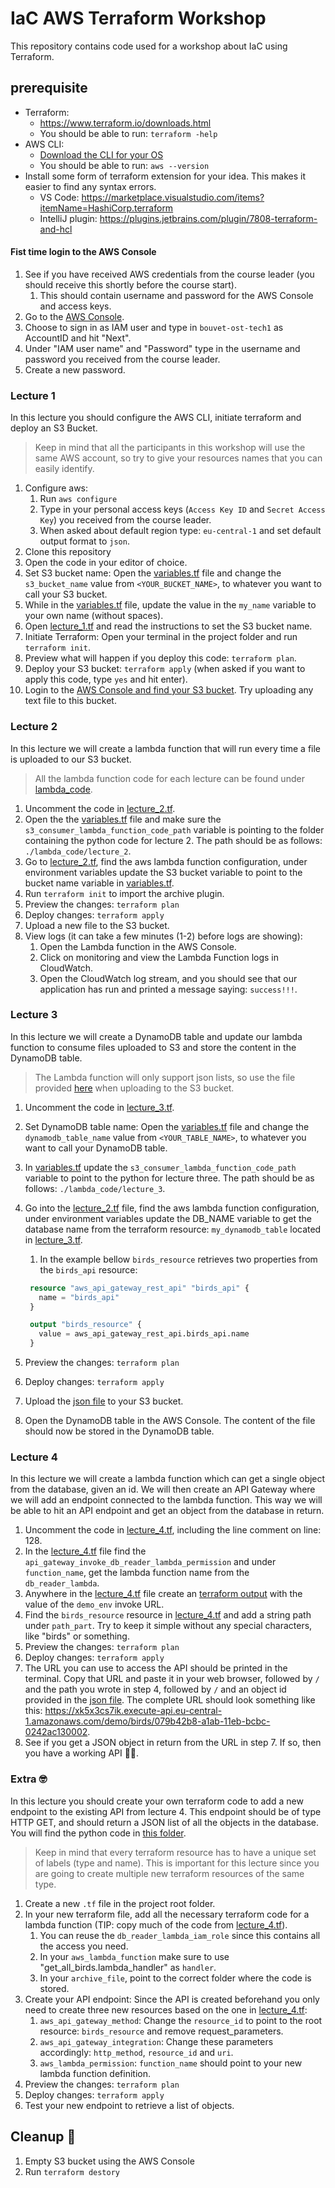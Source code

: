 # IaC AWS Terraform Workshop
This repository contains code used for a workshop about IaC using Terraform.

## prerequisite
- Terraform:
  - https://www.terraform.io/downloads.html
  - You should be able to run: `terraform -help`
- AWS CLI:
  - [Download the CLI for your OS](https://docs.aws.amazon.com/cli/latest/userguide/install-cliv2.html)
  - You should be able to run: `aws --version`
- Install some form of terraform extension for your idea. This makes it easier to find any syntax errors.
  - VS Code: https://marketplace.visualstudio.com/items?itemName=HashiCorp.terraform
  - IntelliJ plugin: https://plugins.jetbrains.com/plugin/7808-terraform-and-hcl


#### Fist time login to the AWS Console
1. See if you have received AWS credentials from the course leader (you should receive this shortly before the course start).
   1. This should contain username and password for the AWS Console and access keys.
2. Go to the [AWS Console](https://eu-central-1.console.aws.amazon.com).
3. Choose to sign in as IAM user and type in `bouvet-ost-tech1` as AccountID and hit "Next".
4. Under "IAM user name" and "Password" type in the username and password you received from the course leader.
5. Create a new password.


### Lecture 1
In this lecture you should configure the AWS CLI, initiate terraform and deploy an S3 Bucket.

> Keep in mind that all the participants in this workshop will use the same AWS account, so try to give your resources names that you can easily identify.

1. Configure aws: 
   1. Run `aws configure` 
   2. Type in your personal access keys (`Access Key ID` and `Secret Access Key`) you received from the course leader. 
   3. When asked about default region type: `eu-central-1` and set default output format to `json`.
2. Clone this repository
3. Open the code in your editor of choice.
4. Set S3 bucket name: Open the [variables.tf](variables.tf) file and change the `s3_bucket_name` value from `<YOUR_BUCKET_NAME>`, to whatever you want to call your S3 bucket.
5. While in the [variables.tf](variables.tf) file, update the value in the `my_name` variable to your own name (without spaces).
6. Open [lecture_1.tf](lecture_1.tf) and read the instructions to set the S3 bucket name.
7. Initiate Terraform: Open your terminal in the project folder and run `terraform init`.
8. Preview what will happen if you deploy this code: `terraform plan`.
9. Deploy your S3 bucket: `terraform apply` (when asked if you want to apply this code, type `yes` and hit enter).
10. Login to the [AWS Console and find your S3 bucket](https://s3.console.aws.amazon.com/s3/home?region=eu-central-1). Try uploading any text file to this bucket.


### Lecture 2
In this lecture we will create a lambda function that will run every time a file is uploaded to our S3 bucket.

> All the lambda function code for each lecture can be found under [lambda_code](lambda_code).

1. Uncomment the code in [lecture_2.tf](lecture_2.tf).
2. Open the the [variables.tf](variables.tf) file and make sure the `s3_consumer_lambda_function_code_path` variable is pointing to the folder containing the python code for lecture 2. The path should be as follows: `./lambda_code/lecture_2`.
3. Go to [lecture_2.tf](lecture_2.tf), find the aws lambda function configuration, under environment variables update the S3 bucket variable to point to the bucket name variable in [variables.tf](variables.tf).
4. Run `terraform init` to import the archive plugin.
5. Preview the changes: `terraform plan`
6. Deploy changes: `terraform apply`
7. Upload a new file to the S3 bucket.
8. View logs (it can take a few minutes (1-2) before logs are showing):
   1. Open the Lambda function in the AWS Console. 
   2. Click on monitoring and view the Lambda Function logs in CloudWatch. 
   3. Open the CloudWatch log stream, and you should see that our application has run and printed a message saying: `success!!!`.


### Lecture 3
In this lecture we will create a DynamoDB table and update our lambda function to consume files uploaded to S3 and store the content in the DynamoDB table.
> The Lambda function will only support json lists, so use the file provided [here](lambda_code/birds.json) when uploading to the S3 bucket.

1. Uncomment the code in [lecture_3.tf](lecture_3.tf).
2. Set DynamoDB table name: Open the [variables.tf](variables.tf) file and change the `dynamodb_table_name` value from `<YOUR_TABLE_NAME>`, to whatever you want to call your DynamoDB table.
3. In [variables.tf](variables.tf) update the `s3_consumer_lambda_function_code_path` variable to point to the python for lecture three. The path should be as follows: `./lambda_code/lecture_3`.
4. Go into the [lecture_2.tf](lecture_2.tf) file, find the aws lambda function configuration, under environment variables update the DB_NAME variable to get the database name from the terraform resource: `my_dynamodb_table` located in [lecture_3.tf](lecture_3.tf).
   1. In the example bellow `birds_resource` retrieves two properties from the `birds_api` resource:

   ```terraform
    resource "aws_api_gateway_rest_api" "birds_api" {
      name = "birds_api"
    }

    output "birds_resource" {
      value = aws_api_gateway_rest_api.birds_api.name
    }
    ```
5. Preview the changes: `terraform plan`
6. Deploy changes: `terraform apply`
7. Upload the [json file](lambda_code/birds.json) to your S3 bucket.
8. Open the DynamoDB table in the AWS Console. The content of the file should now be stored in the DynamoDB table.


### Lecture 4
In this lecture we will create a lambda function which can get a single object from the database, given an id. 
We will then create an API Gateway where we will add an endpoint connected to the lambda function. 
This way we will be able to hit an API endpoint and get an object from the database in return.

1. Uncomment the code in [lecture_4.tf](lecture_4.tf), including the line comment on line: 128.
2. In the [lecture_4.tf](lecture_4.tf) file find the `api_gateway_invoke_db_reader_lambda_permission` and under `function_name`, get the lambda function name from the `db_reader_lambda`.
3. Anywhere in the [lecture_4.tf](lecture_4.tf) file create an [terraform output](https://www.terraform.io/docs/language/values/outputs.html) with the value of the `demo_env` invoke URL.
4. Find the `birds_resource` resource in [lecture_4.tf](lecture_4.tf) and add a string path under `path_part`. Try to keep it simple without any special characters, like "birds" or something.
5. Preview the changes: `terraform plan`
6. Deploy changes: `terraform apply`
7. The URL you can use to access the API should be printed in the terminal. Copy that URL and paste it in your web browser, followed by `/` and the path you wrote in step 4, followed by `/` and an object id provided in the [json file](lambda_code/birds.json). The complete URL should look something like this: https://xk5x3cs7ik.execute-api.eu-central-1.amazonaws.com/demo/birds/079b42b8-a1ab-11eb-bcbc-0242ac130002.
8. See if you get a JSON object in return from the URL in step 7. If so, then you have a working API 👏🏼.


### Extra 🤓
In this lecture you should create your own terraform code to add a new endpoint to the existing API from lecture 4. 
This endpoint should be of type HTTP GET, and should return a JSON list of all the objects in the database. 
You will find the python code in [this folder](lambda_code/lecture_extra).

> Keep in mind that every terraform resource has to have a unique set of labels (type and name). 
> This is important for this lecture since you are going to create multiple new terraform resources of the same type.

1. Create a new `.tf` file in the project root folder.
2. In your new terraform file, add all the necessary terraform code for a lambda function (TIP: copy much of the code from [lecture_4.tf](lecture_4.tf)).
   1. You can reuse the `db_reader_lambda_iam_role` since this contains all the access you need.
   2. In your `aws_lambda_function` make sure to use "get_all_birds.lambda_handler" as `handler`.
   3. In your `archive_file`, point to the correct folder where the code is stored.
3. Create your API endpoint: Since the API is created beforehand you only need to create three new resources based on the one in [lecture_4.tf](lecture_4.tf):
   1. `aws_api_gateway_method`: Change the `resource_id` to point to the root resource: `birds_resource` and remove request_parameters.
   2. `aws_api_gateway_integration`: Change these parameters accordingly: `http_method`, `resource_id` and `uri`.
   3. `aws_lambda_permission`: `function_name` should point to your new lambda function definition.
4. Preview the changes: `terraform plan`
5. Deploy changes: `terraform apply`
6. Test your new endpoint to retrieve a list of objects.

## Cleanup 🧹
1. Empty S3 bucket using the AWS Console
2. Run `terraform destory`
